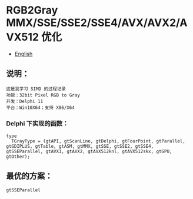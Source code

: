 # RGB2Gray MMX/SSE/SSE2/SSE4/AVX/AVX2/AVX512 优化

- [English](readme.md)

## 说明：
    这是我学习 SIMD 的过程记录
    功能：32bit Pixel RGB to Gray
    开发：Delphi 11
    平台：Win10X64；支持 X86/X64

### Delphi 下实现的函数：
```
type
  TGrayType = (gtAPI, gtScanLine, gtDelphi, gtFourPoint, gtParallel, gtGDIPLUS, gtTable, gtASM, gtMMX, gtSSE, gtSSE2, gtSSE4, gtSSEParallel, gtAVX1, gtAVX2, gtAVX512knl, gtAVX512skx, gtGPU, gtOther);
```
## 最优的方案： 
    gtSSEParallel
